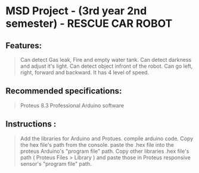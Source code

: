 # MSD Project - (3rd year 2nd semester) - RESCUE CAR ROBOT

## Features:
> Can detect Gas leak, Fire and empty water tank.
> Can detect darkness and adjust it's light.
> Can detect object infront of the robot.
> Can go left, right, forward and backward.
> It has 4 level of speed.

## Recommended specifications:
> Proteus 8.3 Professional
> Arduino software

## Instructions :

> Add the libraries for Arduino and Protues.
> compile arduino code. Copy the hex file's path from the console.
> paste the .hex file into the proteus Arduino's "program file" path.
> Copy other libraries .hex file's path ( Proteus Files > Library ) and paste those in Proteus responsive sensor's "program file" path.
